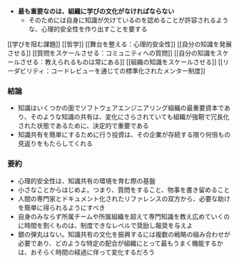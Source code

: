 - **最も重要なのは、組織に学びの文化がなければならない**
	- そのためには自身に知識が欠けているのを認めることが許容されるような、心理的安全性を作り出すことを要する

[[学びを阻む課題]]
[[哲学]]
[[舞台を整える：心理的安全性]]
[[自分の知識を発展させる]]
[[質問をスケールさせる：コミュニティへの質問]]
[[自分の知識をスケールさせる：教えられるものは常にある]]
[[組織の知識をスケールさせる]]
[[リーダビリティ：コードレビューを通じての標準化されたメンター制度]]

### 結論

- 知識はいくつかの面でソフトウェアエンジニアリング組織の最重要資本であり、そのような知識の共有は、変化にさらされていても組織が強靭で冗長化された状態であるために、決定的で重要である
- 知識共有を簡単にするために行う投資は、その企業が存続する限り何倍もの見返りをもたらしてくれる

### 要約

- 心理的安全性は、知識共有の環境を育む際の基盤
- 小さなことからはじめよ。つまり、質問をすること、物事を書き留めること
- 人間の専門家とドキュメント化されたリファレンスの双方から、必要な助けを簡単に得られるようにすべき
- 自身のみならず所属チームや所属組織を超えて専門知識を教え広めていくのに時間を割くものは、制度できなレベルで奨励し報奨を与えよ
- 銀の弾丸はない。知識共有の文化を振興するには複数の戦略の組み合わせが必要であり、どのような特定の配合が組織にとって最もうまく機能するかは、おそらく時間の経過に伴って変化するだろう